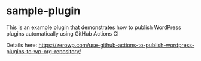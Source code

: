 # sample-plugin
This is an example plugin that demonstrates how to publish WordPress plugins automatically using GitHub Actions CI

Details here: https://zerowp.com/use-github-actions-to-publish-wordpress-plugins-to-wp-org-repository/

